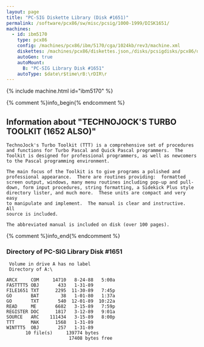 ```yaml
---
layout: page
title: "PC-SIG Diskette Library (Disk #1651)"
permalink: /software/pcx86/sw/misc/pcsig/1000-1999/DISK1651/
machines:
  - id: ibm5170
    type: pcx86
    config: /machines/pcx86/ibm/5170/cga/1024kb/rev3/machine.xml
    diskettes: /machines/pcx86/diskettes.json,/disks/pcsigdisks/pcx86/diskettes.json
    autoGen: true
    autoMount:
      B: "PC-SIG Library Disk #1651"
    autoType: $date\r$time\rB:\rDIR\r
---
```


{% include machine.html id="ibm5170" %}

{% comment %}info_begin{% endcomment %}

## Information about "TECHNOJOCK'S TURBO TOOLKIT (1652 ALSO)"

    TechnoJock's Turbo Toolkit (TTT) is a comprehensive set of procedures
    and functions for Turbo Pascal and Quick Pascal programmers.  The
    Toolkit is designed for professional programmers, as well as newcomers
    to the Pascal programming environment.
    
    The main focus of the Toolkit is to give programs a polished and
    professional appearance.  There are routines providing:  formatted
    screen output, windows, many menu routines including pop-up and pull-
    down, form input procedures, string formatting, a Sidekick Plus style
    directory lister, and much more.  These units are compact and very easy
    to manipulate and implement.  The manual is clear and instructive.  All
    source is included.
    
    The abbreviated manual is included on disk (over 100 pages).
{% comment %}info_end{% endcomment %}


### Directory of PC-SIG Library Disk #1651

     Volume in drive A has no label
     Directory of A:\

    ARCX     COM     14710   8-24-88   5:00a
    FASTTTT5 OBJ       433   1-31-89
    FILE1651 TXT      2295  11-30-89   7:45p
    GO       BAT        38   1-01-80   1:37a
    GO       TXT       540  12-01-89  10:22a
    READ     ME       6682   3-15-89   7:59p
    REGISTER DOC      1817   3-12-89   9:01a
    SOURCE   ARC    111434   3-15-89   8:00p
    TTT      MAK      1568   1-31-89
    WINTTT5  OBJ       257   1-31-89
           10 file(s)     139774 bytes
                           17408 bytes free
